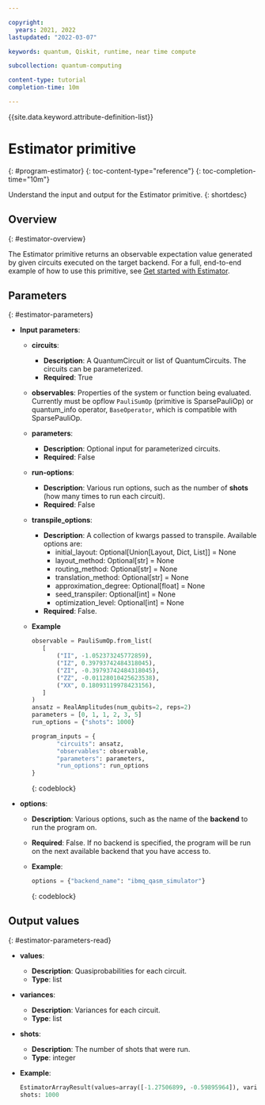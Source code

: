 ```yaml
---

copyright:
  years: 2021, 2022
lastupdated: "2022-03-07"

keywords: quantum, Qiskit, runtime, near time compute

subcollection: quantum-computing

content-type: tutorial
completion-time: 10m

---
```


{{site.data.keyword.attribute-definition-list}}


# Estimator primitive
{: #program-estimator}
{: toc-content-type="reference"}
{: toc-completion-time="10m"}

Understand the input and output for the Estimator primitive.
{: shortdesc}

## Overview
{: #estimator-overview}

The Estimator primitive returns an observable expectation value generated by given circuits executed on the target backend.  For a full, end-to-end example of how to use this primitive, see [Get started with Estimator](/docs/quantum-computing?topic=quantum-computing-example-estimator).

## Parameters
{: #estimator-parameters}

- **Input parameters**:
   - **circuits**:
      - **Description**: A QuantumCircuit or list of QuantumCircuits. The circuits can be parameterized.
      - **Required**: True
   - **observables**: Properties of the system or function being evaluated.  Currently must be opflow `PauliSumOp` (primitive is SparsePauliOp) or quantum_info operator, `BaseOperator`, which is compatible with SparsePauliOp.
   - **parameters**:
      - **Description**: Optional input for parameterized circuits.
      - **Required**: False
   - **run-options**:
      - **Description**: Various run options, such as the number of **shots** (how many times to run each circuit).
      - **Required**: False
   - **transpile_options**:
      - **Description**: A collection of kwargs passed to transpile.  Available options are:
         - initial_layout: Optional[Union[Layout, Dict, List]] = None
         - layout_method: Optional[str] = None
         - routing_method: Optional[str] = None
         - translation_method: Optional[str] = None
         - approximation_degree: Optional[float] = None
         - seed_transpiler: Optional[int] = None
         - optimization_level: Optional[int] = None
      - **Required**: False.   
   - **Example**

      ```Python
      observable = PauliSumOp.from_list(
         [
             ("II", -1.052373245772859),
             ("IZ", 0.39793742484318045),
             ("ZI", -0.39793742484318045),
             ("ZZ", -0.01128010425623538),
             ("XX", 0.18093119978423156),
         ]
      )
      ansatz = RealAmplitudes(num_qubits=2, reps=2)
      parameters = [0, 1, 1, 2, 3, 5]
      run_options = {"shots": 1000}

      program_inputs = {
             "circuits": ansatz,
             "observables": observable,
             "parameters": parameters,
             "run_options": run_options
      }
      ```
      {: codeblock}

- **options**:
   - **Description**: Various options, such as the name of the **backend** to run the program on.
   - **Required**: False.  If no backend is specified, the program will be run on the next available backend that you have access to.
   - **Example**:

      ```Python
      options = {"backend_name": "ibmq_qasm_simulator"}
      ```
      {: codeblock}

## Output values
{: #estimator-parameters-read}

- **values**:  
   - **Description**: Quasiprobabilities for each circuit.
   - **Type**: list
- **variances**:  
   - **Description**: Variances for each circuit.
   - **Type**: list
- **shots**:  
   - **Description**: The number of shots that were run.
   - **Type**: integer
- **Example**:

   ```python
   EstimatorArrayResult(values=array([-1.27506899, -0.59895964]), variances=array([0.30091147, 0.22917904]))
   shots: 1000
   ```
